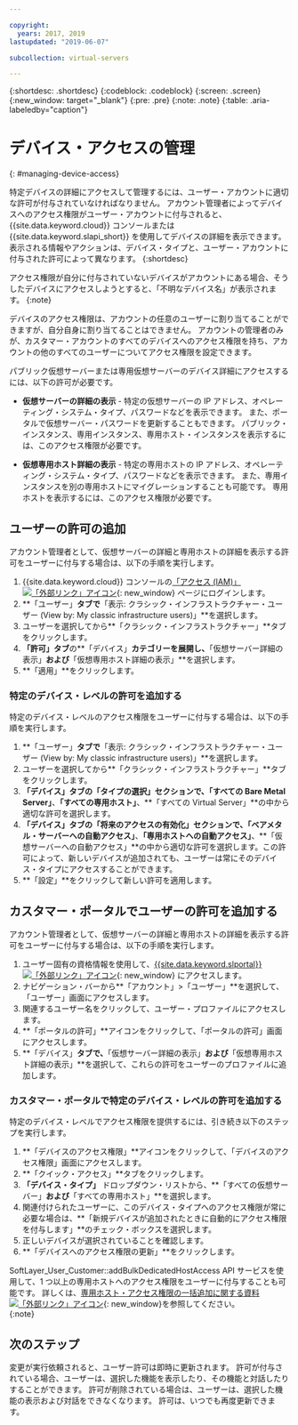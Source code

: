 ```yaml
---

copyright:
  years: 2017, 2019
lastupdated: "2019-06-07"

subcollection: virtual-servers

---
```


{:shortdesc: .shortdesc}
{:codeblock: .codeblock}
{:screen: .screen}
{:new_window: target="_blank"}
{:pre: .pre}
{:note: .note}
{:table: .aria-labeledby="caption"}


# デバイス・アクセスの管理
{: #managing-device-access}

特定デバイスの詳細にアクセスして管理するには、ユーザー・アカウントに適切な許可が付与されていなければなりません。  アカウント管理者によってデバイスへのアクセス権限がユーザー・アカウントに付与されると、{{site.data.keyword.cloud}} コンソールまたは {{site.data.keyword.slapi_short}} を使用してデバイスの詳細を表示できます。 表示される情報やアクションは、デバイス・タイプと、ユーザー・アカウントに付与された許可によって異なります。
{:shortdesc}

アクセス権限が自分に付与されていないデバイスがアカウントにある場合、そうしたデバイスにアクセスしようとすると、「不明なデバイス名」が表示されます。
{:note}

デバイスのアクセス権限は、アカウントの任意のユーザーに割り当てることができますが、自分自身に割り当てることはできません。 アカウントの管理者のみが、カスタマー・アカウントのすべてのデバイスへのアクセス権限を持ち、アカウントの他のすべてのユーザーについてアクセス権限を設定できます。 

パブリック仮想サーバーまたは専用仮想サーバーのデバイス詳細にアクセスするには、以下の許可が必要です。

* **仮想サーバーの詳細の表示** - 特定の仮想サーバーの IP アドレス、オペレーティング・システム・タイプ、パスワードなどを表示できます。  また、ポータルで仮想サーバー・パスワードを更新することもできます。 パブリック・インスタンス、専用インスタンス、専用ホスト・インスタンスを表示するには、このアクセス権限が必要です。

* **仮想専用ホスト詳細の表示** - 特定の専用ホストの IP アドレス、オペレーティング・システム・タイプ、パスワードなどを表示できます。  また、専用インスタンスを別の専用ホストにマイグレーションすることも可能です。 専用ホストを表示するには、このアクセス権限が必要です。


## ユーザーの許可の追加
アカウント管理者として、仮想サーバーの詳細と専用ホストの詳細を表示する許可をユーザーに付与する場合は、以下の手順を実行します。

1. {{site.data.keyword.cloud}} コンソールの[「アクセス (IAM)」 ![「外部リンク」アイコン](../icons/launch-glyph.svg "「外部リンク」アイコン")](https://cloud.ibm.com/iam#/users){: new_window} ページにログインします。 
2. **「ユーザー」**タブで**「表示: クラシック・インフラストラクチャー・ユーザー (View by: My classic infrastructure users)」**を選択します。
3. ユーザーを選択してから**「クラシック・インフラストラクチャー」**タブをクリックします。
4. **「許可」タブ**の**「デバイス」**カテゴリーを展開し、**「仮想サーバー詳細の表示」**および**「仮想専用ホスト詳細の表示」**を選択します。
5. **「適用」**をクリックします。

### 特定のデバイス・レベルの許可を追加する
特定のデバイス・レベルのアクセス権限をユーザーに付与する場合は、以下の手順を実行します。

1. **「ユーザー」**タブで**「表示: クラシック・インフラストラクチャー・ユーザー (View by: My classic infrastructure users)」**を選択します。 
2. ユーザーを選択してから**「クラシック・インフラストラクチャー」**タブをクリックします。
3. **「デバイス」**タブの**「タイプの選択」**セクションで、**「すべての Bare Metal Server」**、**「すべての専用ホスト」**、**「すべての Virtual Server」**の中から適切な許可を選択します。 
4. **「デバイス」**タブの**「将来のアクセスの有効化」**セクションで、**「ベアメタル・サーバーへの自動アクセス」**、**「専用ホストへの自動アクセス」**、**「仮想サーバーへの自動アクセス」**の中から適切な許可を選択します。この許可によって、新しいデバイスが追加されても、ユーザーは常にそのデバイス・タイプにアクセスすることができます。
5. **「設定」**をクリックして新しい許可を適用します。

## カスタマー・ポータルでユーザーの許可を追加する
アカウント管理者として、仮想サーバーの詳細と専用ホストの詳細を表示する許可をユーザーに付与する場合は、以下の手順を実行します。

1. ユーザー固有の資格情報を使用して、[{{site.data.keyword.slportal}} ![「外部リンク」アイコン](../icons/launch-glyph.svg "「外部リンク」アイコン")](https://control.softlayer.com/){: new_window} にアクセスします。
2. ナビゲーション・バーから**「アカウント」>「ユーザー」**を選択して、「ユーザー」画面にアクセスします。
3. 関連するユーザー名をクリックして、ユーザー・プロファイルにアクセスします。
4. **「ポータルの許可」**アイコンをクリックして、「ポータルの許可」画面にアクセスします。
5. **「デバイス」**タブで、**「仮想サーバー詳細の表示」**および**「仮想専用ホスト詳細の表示」**を選択して、これらの許可をユーザーのプロファイルに追加します。

### カスタマー・ポータルで特定のデバイス・レベルの許可を追加する
特定のデバイス・レベルでアクセス権限を提供するには、引き続き以下のステップを実行します。

1. **「デバイスのアクセス権限」**アイコンをクリックして、「デバイスのアクセス権限」画面にアクセスします。
2. **「クイック・アクセス」**タブをクリックします。 
3. **「デバイス・タイプ」** ドロップダウン・リストから、**「すべての仮想サーバー」**および**「すべての専用ホスト」**を選択します。
4. 関連付けられたユーザーに、このデバイス・タイプへのアクセス権限が常に必要な場合は、**「新規デバイスが追加されたときに自動的にアクセス権限を付与します」**のチェック・ボックスを選択します。
5. 正しいデバイスが選択されていることを確認します。
6. **「デバイスへのアクセス権限の更新」**をクリックします。

SoftLayer_User_Customer::addBulkDedicatedHostAccess API サービスを使用して、1 つ以上の専用ホストへのアクセス権限をユーザーに付与することも可能です。 詳しくは、[専用ホスト・アクセス権限の一括追加に関する資料![「外部リンク」アイコン](../icons/launch-glyph.svg "「外部リンク」アイコン")](https://softlayer.github.io/reference/services/SoftLayer_User_Customer/addBulkDedicatedHostAccess/){: new_window}を参照してください。  
{:note}

## 次のステップ
変更が実行依頼されると、ユーザー許可は即時に更新されます。 許可が付与されている場合、ユーザーは、選択した機能を表示したり、その機能と対話したりすることができます。 許可が削除されている場合は、ユーザーは、選択した機能の表示および対話をできなくなります。 許可は、いつでも再度更新できます。

